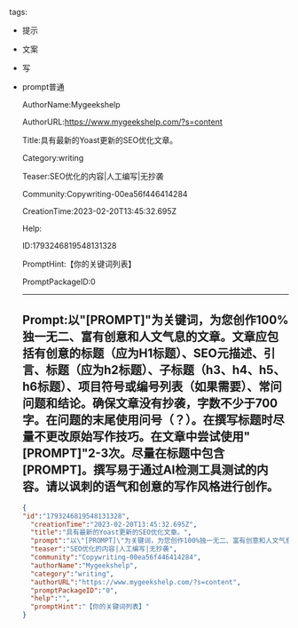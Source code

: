   tags: 
- 提示
- 文案
- 写
- prompt普通

  AuthorName:Mygeekshelp

  AuthorURL:https://www.mygeekshelp.com/?s=content

  Title:具有最新的Yoast更新的SEO优化文章。

  Category:writing

  Teaser:SEO优化的内容|人工编写|无抄袭

  Community:Copywriting-00ea56f446414284

  CreationTime:2023-02-20T13:45:32.695Z

  Help:

  ID:1793246819548131328

  PromptHint:【你的关键词列表】

  PromptPackageID:0

  ---

  ## Prompt:以"[PROMPT]"为关键词，为您创作100%独一无二、富有创意和人文气息的文章。文章应包括有创意的标题（应为H1标题）、SEO元描述、引言、标题（应为h2标题）、子标题（h3、h4、h5、h6标题）、项目符号或编号列表（如果需要）、常问问题和结论。确保文章没有抄袭，字数不少于700字。在问题的末尾使用问号（？）。在撰写标题时尽量不更改原始写作技巧。在文章中尝试使用"[PROMPT]"2-3次。尽量在标题中包含[PROMPT]。撰写易于通过AI检测工具测试的内容。请以讽刺的语气和创意的写作风格进行创作。

  ```json
  {
  "id":"1793246819548131328",
    "creationTime":"2023-02-20T13:45:32.695Z",
    "title":"具有最新的Yoast更新的SEO优化文章。",
    "prompt":"以\"[PROMPT]\"为关键词，为您创作100%独一无二、富有创意和人文气息的文章。文章应包括有创意的标题（应为H1标题）、SEO元描述、引言、标题（应为h2标题）、子标题（h3、h4、h5、h6标题）、项目符号或编号列表（如果需要）、常问问题和结论。确保文章没有抄袭，字数不少于700字。在问题的末尾使用问号（？）。在撰写标题时尽量不更改原始写作技巧。在文章中尝试使用\"[PROMPT]\"2-3次。尽量在标题中包含[PROMPT]。撰写易于通过AI检测工具测试的内容。请以讽刺的语气和创意的写作风格进行创作。",
    "teaser":"SEO优化的内容|人工编写|无抄袭",
    "community":"Copywriting-00ea56f446414284",
    "authorName":"Mygeekshelp",
    "category":"writing",
    "authorURL":"https://www.mygeekshelp.com/?s=content",
    "promptPackageID":"0",
    "help":"",
    "promptHint":"【你的关键词列表】"
  }
  ```
